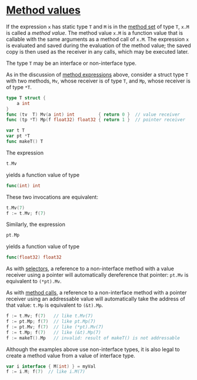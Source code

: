 # [Method values](#method-values)

If the expression `x` has static type `T` and `M` is in the [method set](/Types/method_sets.html) of type `T`, `x.M` is called a *method value*. The method value `x.M` is a function value that is callable with the same arguments as a method call of `x.M`. The expression `x` is evaluated and saved during the evaluation of the method value; the saved copy is then used as the receiver in any calls, which may be executed later.

The type `T` may be an interface or non-interface type.

As in the discussion of [method expressions](/Expressions/method_expressions.html) above, consider a struct type `T` with two methods, `Mv`, whose receiver is of type `T`, and `Mp`, whose receiver is of type `*T`.

```go
type T struct {
	a int
}
func (tv  T) Mv(a int) int         { return 0 }  // value receiver
func (tp *T) Mp(f float32) float32 { return 1 }  // pointer receiver

var t T
var pt *T
func makeT() T
```

The expression

```go
t.Mv
```

yields a function value of type

```go
func(int) int
```

These two invocations are equivalent:

```go
t.Mv(7)
f := t.Mv; f(7)
```

Similarly, the expression

```go
pt.Mp
```

yields a function value of type

```go
func(float32) float32
```

As with [selectors](/Expressions/selectors.html), a reference to a non-interface method with a value receiver using a pointer will automatically dereference that pointer: `pt.Mv` is equivalent to `(*pt).Mv`.

As with [method calls](/Expressions/calls.html), a reference to a non-interface method with a pointer receiver using an addressable value will automatically take the address of that value: `t.Mp` is equivalent to `(&t).Mp`.

```go
f := t.Mv; f(7)   // like t.Mv(7)
f := pt.Mp; f(7)  // like pt.Mp(7)
f := pt.Mv; f(7)  // like (*pt).Mv(7)
f := t.Mp; f(7)   // like (&t).Mp(7)
f := makeT().Mp   // invalid: result of makeT() is not addressable
```

Although the examples above use non-interface types, it is also legal to create a method value from a value of interface type.

```go
var i interface { M(int) } = myVal
f := i.M; f(7)  // like i.M(7)
```
